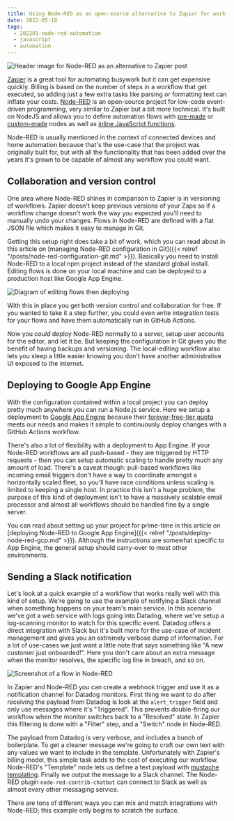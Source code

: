 ```yaml
---
title: Using Node-RED as an open-source alternative to Zapier for workflow automation
date: 2022-05-18
tags:
  - 202201-node-red-automation
  - javascript
  - automation
---
```


![Header image for Node-RED as an alternative to Zapier post](/zapier-alternative-node-red/header.png)

[Zapier](https://zapier.com/) is a great tool for automating busywork but it can get expensive quickly. Billing is based on the number of steps in a workflow that get executed, so adding just a few extra tasks like parsing or formatting text can inflate your costs. [Node-RED](https://nodered.org/) is an open-source project for low-code event-driven programming, very similar to Zapier but a bit more technical. It's built on NodeJS and allows you to define automation flows with [pre-made](https://flows.nodered.org/search?type=node&sort=downloads) or [custom-made](https://nodered.org/docs/creating-nodes/) nodes as well as [inline JavaScript functions](https://nodered.org/docs/user-guide/writing-functions).

Node-RED is usually mentioned in the context of connected devices and home automation because that's the use-case that the project was originally built for, but with all the functionality that has been added over the years it's grown to be capable of almost any workflow you could want.

## Collaboration and version control

One area where Node-RED shines in comparison to Zapier is in versioning of workflows. Zapier doesn't keep previous versions of your Zaps so if a workflow change doesn't work the way you expected you'll need to manually undo your changes. Flows in Node-RED are defined with a flat JSON file which makes it easy to manage in Git.

Getting this setup right does take a bit of work, which you can read about in this article on [managing Node-RED configuration in Git]({{< relref "/posts/node-red-configuration-git.md" >}}). Basically you need to install Node-RED to a local npm project instead of the standard global install. Editing flows is done on your local machine and can be deployed to a production host like Google App Engine.

![Diagram of editing flows then deploying](/zapier-alternative-node-red/overview.png)

With this in place you get both version control and collaboration for free. If you wanted to take it a step further, you could even write integration tests for your flows and have them automatically run in GitHub Actions.

Now you _could_ deploy Node-RED normally to a server, setup user accounts for the editor, and let it be. But keeping the configuration in Git gives you the benefit of having backups and versioning. The local-editing workflow also lets you sleep a little easier knowing you don't have another administrative UI exposed to the internet.

## Deploying to Google App Engine

With the configuration contained within a local project you can deploy pretty much anywhere you can run a Node.js service. Here we setup a deployment to [Google App Engine](https://cloud.google.com/appengine) because their [forever-free-tier quota](https://cloud.google.com/appengine/quotas) meets our needs and makes it simple to continuously deploy changes with a GitHub Actions workflow.

There's also a lot of flexibility with a deployment to App Engine. If your Node-RED workflows are all push-based - they are triggered by HTTP requests - then you can setup automatic scaling to handle pretty much any amount of load. There's a caveat though: pull-based workflows like incoming email triggers don't have a way to coordinate amongst a horizontally scaled fleet, so you'll have race conditions unless scaling is limited to keeping a single host. In practice this isn't a huge problem, the purpose of this kind of deployment isn't to have a massively scalable email processor and almost all workflows should be handled fine by a single server.

You can read about setting up your project for prime-time in this article on [deploying Node-RED to Google App Engine]({{< relref "/posts/deploy-node-red-gcp.md" >}}). Although the instructions are somewhat specific to App Engine, the general setup should carry-over to most other environments.

## Sending a Slack notification

Let's look at a quick example of a workflow that works really well with this kind of setup. We're going to use the example of notifying a Slack channel when something happens on your team's main service. In this scenario we've got a web service with logs going into Datadog, where we've setup a log-scanning monitor to watch for this specific event. Datadog offers a direct integration with Slack but it's built more for the use-case of incident management and gives you an extremely verbose dump of information. For a lot of use-cases we just want a little note that says something like "A new customer just onboarded!". Here you don't care about an extra message when the monitor resolves, the specific log line in breach, and so on.

![Screenshot of a flow in Node-RED](/zapier-alternative-node-red/node-red-datadog-slack.png)

In Zapier and Node-RED you can create a webhook trigger and use it as a notification channel for Datadog monitors. First thing we want to do after receiving the payload from Datadog is look at the `alert_trigger` field and only use messages where it's "Triggered". This prevents double-firing our workflow when the monitor switches back to a "Resolved" state. In Zapier this filtering is done with a "Filter" step, and a "Switch" node in Node-RED.

The payload from Datadog is very verbose, and includes a bunch of boilerplate. To get a cleaner message we're going to craft our own text with any values we want to include in the template. Unfortunately with Zapier's billing model, this simple task adds to the cost of executing our workflow. Node-RED's "Template" node lets us define a text payload with [mustache templating](https://mustache.github.io/). Finally we output the message to a Slack channel. The Node-RED plugin `node-red-contrib-chatbot` can connect to Slack as well as almost every other messaging service.

There are tons of different ways you can mix and match integrations with Node-RED; this example only begins to scratch the surface.
